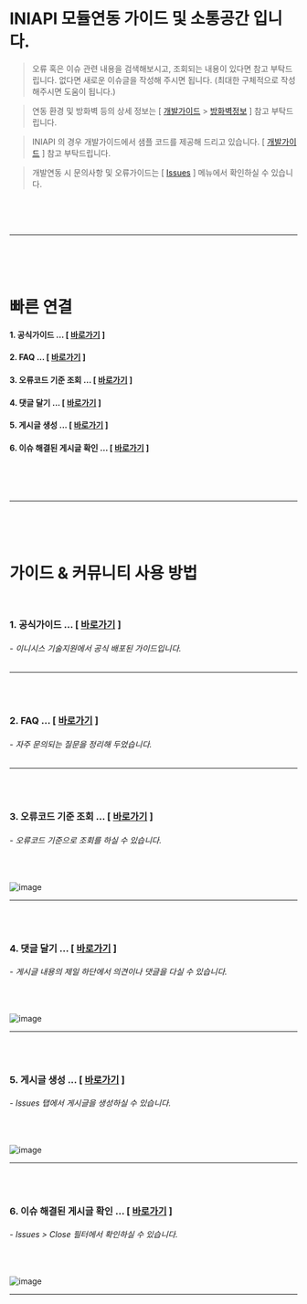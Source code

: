 # INIAPI 모듈연동 가이드 및 소통공간 입니다.

> 오류 혹은 이슈 관련 내용을 검색해보시고, 조회되는 내용이 있다면 참고 부탁드립니다.
  없다면 새로운 이슈글을 작성해 주시면 됩니다. (최대한 구체적으로 작성해주시면 도움이 됩니다.)

> 연동 환경 및 방화벽 등의 상세 정보는 [ [개발가이드](https://manual.inicis.com/iniapi) > [방화벽정보](https://manual.inicis.com/iniapi/api-info.php#firewall) ] 참고 부탁드립니다.

> INIAPI 의 경우 개발가이드에서 샘플 코드를 제공해 드리고 있습니다. [ [개발가이드](https://manual.inicis.com/iniapi/#sample) ] 참고 부탁드립니다.<br>

> 개발연동 시 문의사항 및 오류가이드는 [ [Issues](https://github.com/kginicis-ts/INICIS-INIAPI/issues) ] 메뉴에서 확인하실 수 있습니다.


<br><br><br>
<hr>
<br><br><br>

# 빠른 연결
#### 1. 공식가이드 ... [ [바로가기](https://github.com/kginicis-ts/INICIS-INIAPI/labels/%EA%B3%B5%EC%8B%9D%EA%B0%80%EC%9D%B4%EB%93%9C) ]
#### 2. FAQ ... [ [바로가기](https://github.com/kginicis-ts/INICIS-INIAPI/labels/FAQ) ]
#### 3. 오류코드 기준 조회 ... [ [바로가기](https://github.com/kginicis-ts/INICIS-INIAPI/issues?q=is%3Aissue+is%3Aopen+ERR205) ]
#### 4. 댓글 달기 ... [ [바로가기](https://github.com/kginicis-ts/INICIS-INIAPI/issues) ]
#### 5. 게시글 생성 ... [ [바로가기](https://github.com/kginicis-ts/INICIS-INIAPI/issues/new) ]
#### 6. 이슈 해결된 게시글 확인 ... [ [바로가기](https://github.com/kginicis-ts/INICIS-INIAPI/issues?q=is%3Aissue+is%3Aclosed) ]


<br><br><br>
<hr>
<br><br><br>


# 가이드 & 커뮤니티 사용 방법

<br>

### 1. 공식가이드 ... [ [바로가기](https://github.com/kginicis-ts/INICIS-INIAPI/labels/%EA%B3%B5%EC%8B%9D%EA%B0%80%EC%9D%B4%EB%93%9C) ]
<h6> - 이니시스 기술지원에서 공식 배포된 가이드입니다.  </h6> 
<hr><br><br>

### 2. FAQ ... [ [바로가기](https://github.com/kginicis-ts/INICIS-INIAPI/labels/FAQ) ]
<h6> - 자주 문의되는 질문을 정리해 두었습니다. </h6> 
<hr><br><br>

### 3. 오류코드 기준 조회 ... [ [바로가기](https://github.com/kginicis-ts/INICIS-INIAPI/issues?q=is%3Aissue+is%3Aopen+MX1002) ]
<h6> - 오류코드 기준으로 조회를 하실 수 있습니다. </h6> 
<br>

![image](https://user-images.githubusercontent.com/100749490/176360023-eeb2fc08-8a0e-4528-aed9-a4af7eb99116.png)

<hr><br><br>

### 4. 댓글 달기 ... [ [바로가기](https://github.com/kginicis-ts/INICIS-INIAPI/issues) ]
<h6> - 게시글 내용의 제일 하단에서 의견이나 댓글을 다실 수 있습니다. </h6> 
<br>

![image](https://user-images.githubusercontent.com/100749490/176360575-36ad0f5d-508f-4332-9add-438ea35eaa98.png)

<hr><br><br>


### 5. 게시글 생성 ... [ [바로가기](https://github.com/kginicis-ts/INICIS-INIAPI/issues/new) ]
<h6> - Issues 탭에서 게시글을 생성하실 수 있습니다. </h6> 
<br>

![image](https://user-images.githubusercontent.com/100749490/176362444-349998d7-9c7f-4f61-820d-68394b5e3efd.png)

<hr><br><br>


### 6. 이슈 해결된 게시글 확인 ... [ [바로가기](https://github.com/kginicis-ts/INICIS-INIAPI/issues?q=is%3Aissue+is%3Aclosed) ]
<h6> - Issues > Close 필터에서 확인하실 수 있습니다. </h6> 
<br>

![image](https://user-images.githubusercontent.com/100749490/176368718-f614ea2b-f67e-40d4-964c-3ab9e20bba09.png)

<hr><br><br>



